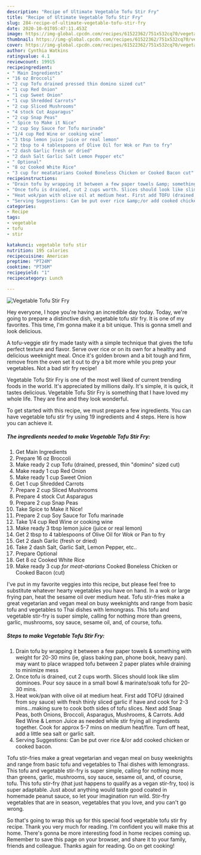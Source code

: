 ```yaml
---
description: "Recipe of Ultimate Vegetable Tofu Stir Fry"
title: "Recipe of Ultimate Vegetable Tofu Stir Fry"
slug: 284-recipe-of-ultimate-vegetable-tofu-stir-fry
date: 2020-10-01T05:47:11.453Z
image: https://img-global.cpcdn.com/recipes/61522362/751x532cq70/vegetable-tofu-stir-fry-recipe-main-photo.jpg
thumbnail: https://img-global.cpcdn.com/recipes/61522362/751x532cq70/vegetable-tofu-stir-fry-recipe-main-photo.jpg
cover: https://img-global.cpcdn.com/recipes/61522362/751x532cq70/vegetable-tofu-stir-fry-recipe-main-photo.jpg
author: Cynthia Watkins
ratingvalue: 4.1
reviewcount: 19915
recipeingredient:
- " Main Ingredients"
- "16 oz Broccoli"
- "2 cup Tofu drained pressed thin domino sized cut"
- "1 cup Red Onion"
- "1 cup Sweet Onion"
- "1 cup Shredded Carrots"
- "2 cup Sliced Mushrooms"
- "4 stock Cut Asparagus"
- "2 cup Snap Peas"
- " Spice to Make it Nice"
- "2 cup Soy Sauce for Tofu marinade"
- "1/4 cup Red Wine or cooking wine"
- "3 tbsp lemon juice juice or real lemon"
- "2 tbsp to 4 tablespoons of Olive Oil for Wok or Pan to fry"
- "2 dash Garlic fresh or dried"
- "2 dash Salt Garlic Salt Lemon Pepper etc"
- " Optional"
- "8 oz Cooked White Rice"
- "3 cup for meatatarians Cooked Boneless Chicken or Cooked Bacon cut"
recipeinstructions:
- "Drain tofu by wrapping it between a few paper towels &amp; something with weight for 20-30 mins (ie, glass baking pan, phone book, heavy pan). may want to place wrapped tofu between 2 paper plates while draining to minimize mess"
- "Once tofu is drained, cut 2 cups worth. Slices should look like slim dominoes. Pour soy sauce in a small bowl &amp; marinate/soak tofu for 20-30 mins."
- "Heat wok/pan with olive oil at medium heat. First add TOFU (drained from soy sauce) with fresh thinly sliced garlic if have and cook for 2-3 mins...making sure to cook both sides of tofu slices. Next add Snap Peas, both Onions, Broccoli, Asparagus, Mushrooms, &amp; Carrots. Add Red Wine &amp; Lemon Juice as needed while stir frying all ingredients together. Cook for approx 5-7 mins on medium heat/fire. Turn off heat, add a little sea salt or garlic salt."
- "Serving Suggestions: Can be put over rice &amp;/or add cooked chicken or cooked bacon."
categories:
- Recipe
tags:
- vegetable
- tofu
- stir

katakunci: vegetable tofu stir 
nutrition: 195 calories
recipecuisine: American
preptime: "PT24M"
cooktime: "PT36M"
recipeyield: "1"
recipecategory: Lunch

---
```



![Vegetable Tofu Stir Fry](https://img-global.cpcdn.com/recipes/61522362/751x532cq70/vegetable-tofu-stir-fry-recipe-main-photo.jpg)

Hey everyone, I hope you're having an incredible day today. Today, we're going to prepare a distinctive dish, vegetable tofu stir fry. It is one of my favorites. This time, I'm gonna make it a bit unique. This is gonna smell and look delicious.

A tofu-veggie stir fry made tasty with a simple technique that gives the tofu perfect texture and flavor. Serve over rice or on its own for a healthy and delicious weeknight meal. Once it&#39;s golden brown and a bit tough and firm, remove from the oven set it out to dry a bit more while you prep your vegetables. Not a bad stir fry recipe!

Vegetable Tofu Stir Fry is one of the most well liked of current trending foods in the world. It's appreciated by millions daily. It's simple, it is quick, it tastes delicious. Vegetable Tofu Stir Fry is something that I have loved my whole life. They are fine and they look wonderful.


To get started with this recipe, we must prepare a few ingredients. You can have vegetable tofu stir fry using 19 ingredients and 4 steps. Here is how you can achieve it.

<!--inarticleads1-->

##### The ingredients needed to make Vegetable Tofu Stir Fry:

1. Get  Main Ingredients
1. Prepare 16 oz Broccoli
1. Make ready 2 cup Tofu (drained, pressed, thin &#34;domino&#34; sized cut)
1. Make ready 1 cup Red Onion
1. Make ready 1 cup Sweet Onion
1. Get 1 cup Shredded Carrots
1. Prepare 2 cup Sliced Mushrooms
1. Prepare 4 stock Cut Asparagus
1. Prepare 2 cup Snap Peas
1. Take  Spice to Make it Nice!
1. Prepare 2 cup Soy Sauce for Tofu marinade
1. Take 1/4 cup Red Wine or cooking wine
1. Make ready 3 tbsp lemon juice (juice or real lemon)
1. Get 2 tbsp to 4 tablespoons of Olive Oil for Wok or Pan to fry
1. Get 2 dash Garlic (fresh or dried)
1. Take 2 dash Salt, Garlic Salt, Lemon Pepper, etc..
1. Prepare  Optional
1. Get 8 oz Cooked White Rice
1. Make ready 3 cup *for meat-atarians* Cooked Boneless Chicken or Cooked Bacon (cut)


I&#39;ve put in my favorite veggies into this recipe, but please feel free to substitute whatever hearty vegetables you have on hand. In a wok or large frying pan, heat the sesame oil over medium heat. Tofu stir-fries make a great vegetarian and vegan meal on busy weeknights and range from basic tofu and vegetables to Thai dishes with lemongrass. This tofu and vegetable stir-fry is super simple, calling for nothing more than greens, garlic, mushrooms, soy sauce, sesame oil, and, of course, tofu. 

<!--inarticleads2-->

##### Steps to make Vegetable Tofu Stir Fry:

1. Drain tofu by wrapping it between a few paper towels &amp; something with weight for 20-30 mins (ie, glass baking pan, phone book, heavy pan). may want to place wrapped tofu between 2 paper plates while draining to minimize mess
1. Once tofu is drained, cut 2 cups worth. Slices should look like slim dominoes. Pour soy sauce in a small bowl &amp; marinate/soak tofu for 20-30 mins.
1. Heat wok/pan with olive oil at medium heat. First add TOFU (drained from soy sauce) with fresh thinly sliced garlic if have and cook for 2-3 mins...making sure to cook both sides of tofu slices. Next add Snap Peas, both Onions, Broccoli, Asparagus, Mushrooms, &amp; Carrots. Add Red Wine &amp; Lemon Juice as needed while stir frying all ingredients together. Cook for approx 5-7 mins on medium heat/fire. Turn off heat, add a little sea salt or garlic salt.
1. Serving Suggestions: Can be put over rice &amp;/or add cooked chicken or cooked bacon.


Tofu stir-fries make a great vegetarian and vegan meal on busy weeknights and range from basic tofu and vegetables to Thai dishes with lemongrass. This tofu and vegetable stir-fry is super simple, calling for nothing more than greens, garlic, mushrooms, soy sauce, sesame oil, and, of course, tofu. This tofu stir-fry (that just happens to qualify as a vegan stir-fry, too) is super adaptable. Just about anything would taste good coated in homemade peanut sauce, so let your imagination run wild. Stir-fry vegetables that are in season, vegetables that you love‚ and you can&#39;t go wrong. 

So that's going to wrap this up for this special food vegetable tofu stir fry recipe. Thank you very much for reading. I'm confident you will make this at home. There's gonna be more interesting food in home recipes coming up. Remember to save this page on your browser, and share it to your family, friends and colleague. Thanks again for reading. Go on get cooking!
